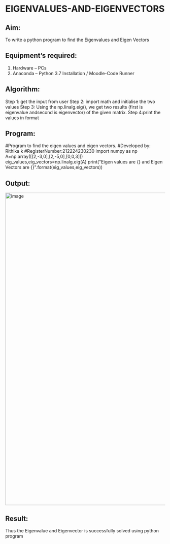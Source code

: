 # EIGENVALUES-AND-EIGENVECTORS
## Aim:
To write a python program to find the Eigenvalues and Eigen Vectors
## Equipment’s required:
1. 	Hardware – PCs
2. 	Anaconda – Python 3.7 Installation / Moodle-Code Runner
## Algorithm:
Step 1: get the input from user
Step 2: import math and initialise the two values
Step 3: Using the np.linalg.eig(), we get two results (first is eigenvalue andsecond is eigenvector) of the given matrix.
Step 4:print the values in format

## Program:
#Program to find the eigen values and eigen vectors.
#Developed by: Rithika k
#RegisterNumber:212224230230
import numpy as np
A=np.array([[2,-3,0],[2,-5,0],[0,0,3]])
eig_values,eig_vectors=np.linalg.eig(A)
print("Eigen values are {} and Eigen Vectors are {}".format(eig_values,eig_vectors))

## Output:
<img width="1874" height="985" alt="image" src="https://github.com/user-attachments/assets/8a566aff-3676-4850-8851-d43218162c53" />

## Result:
Thus the Eigenvalue and Eigenvector is successfully solved using python program
